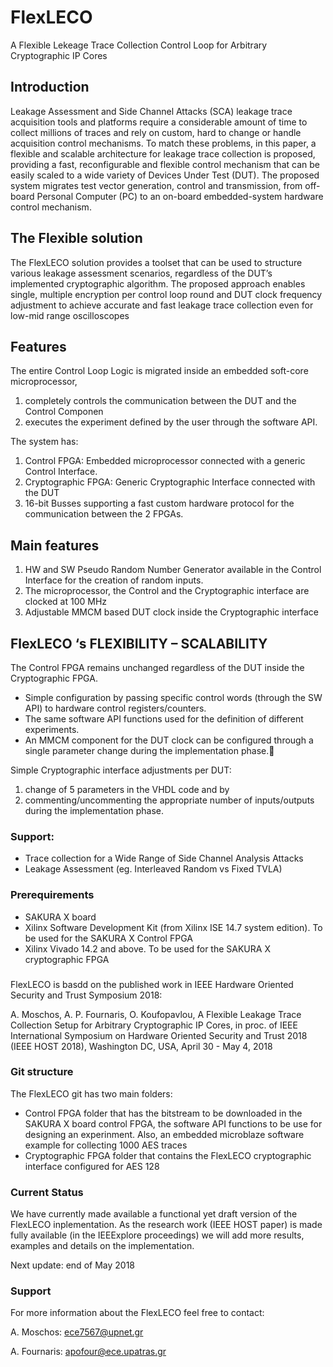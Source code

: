 # FlexLECO
A Flexible Lekeage Trace Collection Control Loop for Arbitrary Cryptographic IP Cores

## Introduction
Leakage Assessment and Side Channel Attacks (SCA) leakage trace acquisition tools and platforms require a considerable amount of time to  collect  millions  of  traces and rely on custom, hard to change or handle acquisition control mechanisms. To match these problems, in this paper, a flexible and scalable architecture for leakage trace collection is proposed, providing a fast, reconfigurable and flexible control mechanism that can be easily scaled to a wide variety of Devices Under Test (DUT). The proposed system migrates test vector generation, control and transmission, from off-board Personal Computer (PC) to an on-board embedded-system hardware control mechanism. 

## The Flexible solution
The FlexLECO solution provides a toolset that can be used to structure various leakage assessment scenarios, regardless of the DUT’s implemented cryptographic algorithm. The proposed approach enables single, multiple encryption per control loop round and DUT clock frequency adjustment to achieve accurate and fast leakage trace collection even for low-mid range oscilloscopes

## Features

The entire Control Loop Logic is migrated inside an embedded soft-core microprocessor,
1. completely controls the communication between the DUT and the Control Componen
2. executes the experiment defined by the user through the software API.

The system has:

1. Control FPGA: Embedded microprocessor connected with a generic Control Interface.
2. Cryptographic FPGA: Generic Cryptographic Interface connected with the DUT
3. 16-bit Busses supporting a fast custom hardware protocol for the communication between the 2 FPGAs.

## Main features
1. HW and SW Pseudo Random Number Generator available in the Control Interface for the creation of random inputs.
2. The microprocessor, the Control and the Cryptographic interface are clocked at 100 MHz
3. Adjustable MMCM based DUT clock inside the Cryptographic interface

##  FlexLECO ‘s  FLEXIBILITY – SCALABILITY
The Control FPGA remains unchanged regardless of the DUT inside the Cryptographic FPGA.
- Simple configuration by passing specific control words (through the SW API) to hardware control registers/counters.
- The same software API functions used for the definition of different experiments.
- An MMCM component for the DUT clock can be configured through a single parameter change during the implementation phase.

Simple Cryptographic interface adjustments per DUT:
1. change of 5 parameters in the VHDL code and by 
2. commenting/uncommenting the appropriate number of inputs/outputs during the implementation phase.

### Support:
- Trace collection for a Wide Range of Side Channel Analysis Attacks
- Leakage Assessment (eg. Interleaved Random vs Fixed TVLA)

### Prerequirements
- SAKURA X board
- Xilinx Software Development Kit (from Xilinx ISE 14.7 system edition). To be used for the SAKURA X Control FPGA
- Xilinx Vivado 14.2 and above. To be used for the SAKURA X cryptographic FPGA


###
FlexLECO is basdd on the published work in IEEE Hardware Oriented Security and Trust Symposium 2018:

A. Moschos, A. P. Fournaris, O. Koufopavlou, A Flexible Leakage Trace Collection Setup for Arbitrary Cryptographic IP Cores, in proc. of IEEE International Symposium on Hardware Oriented Security and Trust 2018 (IEEE HOST 2018), Washington DC, USA, April 30 - May 4, 2018

### Git structure

The FlexLECO git has two main folders:
- Control FPGA folder that has the bitstream to be downloaded in the SAKURA X board control FPGA, the software API functions to be use for designing an experinment. Also, an embedded microblaze software example for collecting 1000 AES traces
- Cryptographic FPGA folder that contains the FlexLECO cryptographic interface configured for AES 128

### Current Status

We have currently made available a functional yet draft version of the FlexLECO inplementation. As the research work (IEEE HOST paper) is made fully available (in the IEEExplore proceedings) we will add more results, examples and details on the implementation.

Next update: end of May 2018

### Support 
For more information about the FlexLECO feel free to contact:

A. Moschos: ece7567@upnet.gr

A. Fournaris: apofour@ece.upatras.gr
